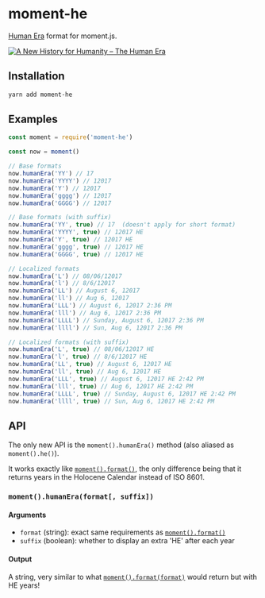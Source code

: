 # moment-he

[Human Era](https://en.wikipedia.org/wiki/Holocene_calendar) format for moment.js.

[![A New History for Humanity – The Human Era](http://img.youtube.com/vi/czgOWmtGVGs/0.jpg)](http://www.youtube.com/watch?v=czgOWmtGVGs)

## Installation

```sh
yarn add moment-he
```

## Examples

```js
const moment = require('moment-he')

const now = moment()

// Base formats
now.humanEra('YY') // 17
now.humanEra('YYYY') // 12017
now.humanEra('Y') // 12017
now.humanEra('gggg') // 12017
now.humanEra('GGGG') // 12017

// Base formats (with suffix)
now.humanEra('YY', true) // 17  (doesn't apply for short format)
now.humanEra('YYYY', true) // 12017 HE
now.humanEra('Y', true) // 12017 HE
now.humanEra('gggg', true) // 12017 HE
now.humanEra('GGGG', true) // 12017 HE

// Localized formats
now.humanEra('L') // 08/06/12017
now.humanEra('l') // 8/6/12017
now.humanEra('LL') // August 6, 12017
now.humanEra('ll') // Aug 6, 12017
now.humanEra('LLL') // August 6, 12017 2:36 PM
now.humanEra('lll') // Aug 6, 12017 2:36 PM
now.humanEra('LLLL') // Sunday, August 6, 12017 2:36 PM
now.humanEra('llll') // Sun, Aug 6, 12017 2:36 PM

// Localized formats (with suffix)
now.humanEra('L', true) // 08/06/12017 HE
now.humanEra('l', true) // 8/6/12017 HE
now.humanEra('LL', true) // August 6, 12017 HE
now.humanEra('ll', true) // Aug 6, 12017 HE
now.humanEra('LLL', true) // August 6, 12017 HE 2:42 PM
now.humanEra('lll', true) // Aug 6, 12017 HE 2:42 PM
now.humanEra('LLLL', true) // Sunday, August 6, 12017 HE 2:42 PM
now.humanEra('llll', true) // Sun, Aug 6, 12017 HE 2:42 PM

```

## API

The only new API is the `moment().humanEra()` method (also aliased as `moment().he()`).

It works exactly like [`moment().format()`](https://momentjs.com/docs/#/displaying/format/), the only difference being that it returns years in the Holocene Calendar instead of ISO 8601.

### `moment().humanEra(format[, suffix])`

#### Arguments
- `format` (string): exact same requirements as [`moment().format()`](https://momentjs.com/docs/#/displaying/format/)
- `suffix` (boolean): whether to display an extra 'HE' after each year

#### Output
A string, very similar to what [`moment().format(format)`](https://momentjs.com/docs/#/displaying/format/) would return but with HE years!
